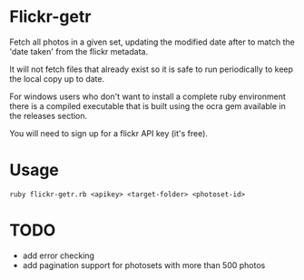 # Flickr-getr

Fetch all photos in a given set, updating the modified date after to match the 'date taken' from the flickr metadata.

It will not fetch files that already exist so it is safe to run periodically to keep the local copy up to date.

For windows users who don't want to install a complete ruby environment there is a compiled executable that is built using the ocra gem available in the releases section.

You will need to sign up for a flickr API key (it's free).

# Usage

    ruby flickr-getr.rb <apikey> <target-folder> <photoset-id>

# TODO

* add error checking
* add pagination support for photosets with more than 500 photos
